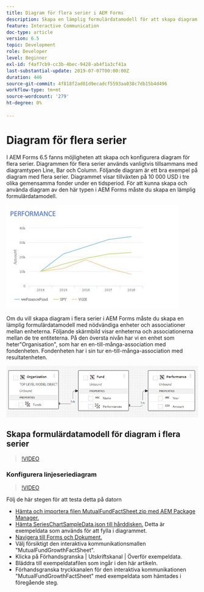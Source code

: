 ```yaml
---
title: Diagram för flera serier i AEM Forms
description: Skapa en lämplig formulärdatamodell för att skapa diagram i flera serier i dokument för tryck och webbkanaler.
feature: Interactive Communication
doc-type: article
version: 6.5
topic: Development
role: Developer
level: Beginner
exl-id: f4af7cb9-cc3b-4bec-9428-ab4f1a3cf41a
last-substantial-update: 2019-07-07T00:00:00Z
duration: 446
source-git-commit: 4f818f2ad01d9ecadcf5593aa038c7db15b4d496
workflow-type: tm+mt
source-wordcount: '279'
ht-degree: 0%

---
```


# Diagram för flera serier

I AEM Forms 6.5 fanns möjligheten att skapa och konfigurera diagram för flera serier. Diagrammen för flera serier används vanligtvis tillsammans med diagramtypen Line, Bar och Column. Följande diagram är ett bra exempel på diagram med flera serier. Diagrammet visar tillväxten på 10 000 USD i tre olika gemensamma fonder under en tidsperiod. För att kunna skapa och använda diagram av den här typen i AEM Forms måste du skapa en lämplig formulärdatamodell.

![Diagram över flera serier](assets/series_charts.png)

Om du vill skapa diagram i flera serier i AEM Forms måste du skapa en lämplig formulärdatamodell med nödvändiga enheter och associationer mellan enheterna. Följande skärmbild visar enheterna och associationerna mellan de tre entiteterna. På den översta nivån har vi en enhet som heter&quot;Organisation&quot;, som har en en-till-många-association med fondenheten. Fondenheten har i sin tur en-till-många-association med resultatenheten.

![Formulärdatamodell](assets/form_data_model.png)

## Skapa formulärdatamodell för diagram i flera serier

>[!VIDEO](https://video.tv.adobe.com/v/26352?quality=12&learn=on)

### Konfigurera linjeseriediagram

>[!VIDEO](https://video.tv.adobe.com/v/26353?quality=12&learn=on)

Följ de här stegen för att testa detta på datorn

* [Hämta och importera filen MutualFundFactSheet.zip med AEM Package Manager.](assets/mutualfundfactsheet.zip)
* [Hämta SeriesChartSampleData.json till hårddisken.](assets/serieschartsampledata.json) Detta är exempeldata som används för att fylla i diagrammet.
* [Navigera till Forms och Dokument.](http://localhost:4502/aem/forms.html/content/dam/formsanddocuments)
* Välj försiktigt den interaktiva kommunikationsmallen &quot;MutualFundGrowthFactSheet&quot;.
* Klicka på Förhandsgranska | Utskriftskanal | Överför exempeldata.
* Bläddra till exempeldatafilen som ingår i den här artikeln.
* Förhandsgranska tryckkanalen för den interaktiva kommunikationen &quot;MutualFundGrowthFactSheet&quot; med exempeldata som hämtades i föregående steg.
